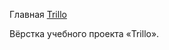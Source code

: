 <p>Главная <a href="https://egarnaga.github.io/trillo/">Trillo</a></p>
<p>Вёрстка учебного проекта «Trillo».</p>
